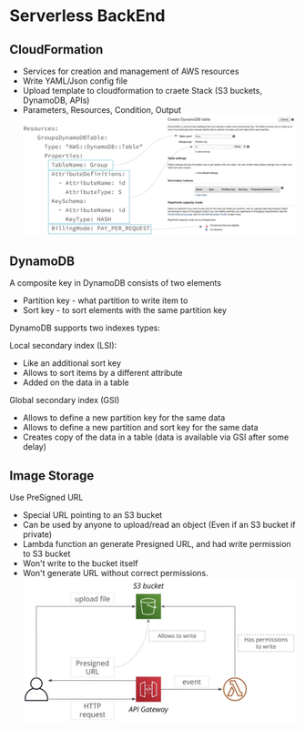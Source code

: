 # Serverless BackEnd
## CloudFormation
- Services for creation and management of AWS resources
- Write YAML/Json config file
- Upload template to cloudformation to craete Stack (S3 buckets, DynamoDB, APIs)
- Parameters, Resources, Condition, Output
![CloudFormation](../fig/CloudFormation.png)

## DynamoDB
A composite key in DynamoDB consists of two elements
- Partition key - what partition to write item to
- Sort key - to sort elements with the same partition key


DynamoDB supports two indexes types:

Local secondary index (LSI):

- Like an additional sort key
- Allows to sort items by a different attribute
- Added on the data in a table

Global secondary index (GSI)

- Allows to define a new partition key for the same data
- Allows to define a new partition and sort key for the same data
- Creates copy of the data in a table (data is available via GSI after some delay)

## Image Storage
Use PreSigned URL
- Special URL pointing to an S3 bucket
- Can be used by anyone to upload/read an object (Even if an S3 bucket if private)
- Lambda function an generate Presigned URL, and had write permission to S3 bucket
- Won't write to the bucket itself
- Won't generate URL without correct permissions.
![PreSignedURL](../fig/PreSignedURL.png)